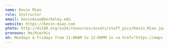 ```yaml
---
name: Kevin Miao
role: Instructor
email: kevinmiao@berkeley.edu
website: https://kevin-miao.com
photo: http://ds100.org/su24/resources/assets/staff_pics/Kevin_Miao.jpeg
pronouns: He/Him/His
oh: Mondays & Fridays from 11:00AM to 12:00PM in <a href="https://maps.app.goo.gl/jmNq5VXHH6eivnFs9">Soda 411</a>
---
```

<Instructor OH>
